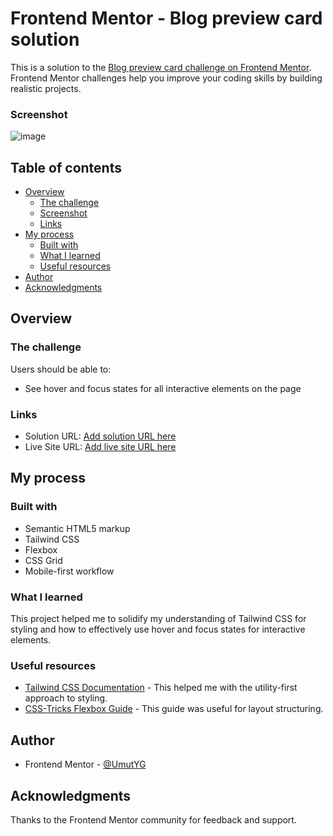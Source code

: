 # Frontend Mentor - Blog preview card solution

This is a solution to the [Blog preview card challenge on Frontend Mentor](https://www.frontendmentor.io/challenges/blog-preview-card-ckPaj01IcS). Frontend Mentor challenges help you improve your coding skills by building realistic projects.



### Screenshot

![image](https://github.com/user-attachments/assets/144833cf-0b91-4f5b-9e41-c63d9715c071)

## Table of contents

- [Overview](#overview)
  - [The challenge](#the-challenge)
  - [Screenshot](#screenshot)
  - [Links](#links)
- [My process](#my-process)
  - [Built with](#built-with)
  - [What I learned](#what-i-learned)
  - [Useful resources](#useful-resources)
- [Author](#author)
- [Acknowledgments](#acknowledgments)

## Overview

### The challenge

Users should be able to:

- See hover and focus states for all interactive elements on the page

### Links

- Solution URL: [Add solution URL here](https://your-solution-url.com)
- Live Site URL: [Add live site URL here](https://your-live-site-url.com)

## My process

### Built with

- Semantic HTML5 markup
- Tailwind CSS
- Flexbox
- CSS Grid
- Mobile-first workflow

### What I learned

This project helped me to solidify my understanding of Tailwind CSS for styling and how to effectively use hover and focus states for interactive elements.

### Useful resources

- [Tailwind CSS Documentation](https://tailwindcss.com/docs) - This helped me with the utility-first approach to styling.
- [CSS-Tricks Flexbox Guide](https://css-tricks.com/snippets/css/a-guide-to-flexbox/) - This guide was useful for layout structuring.

## Author

- Frontend Mentor - [@UmutYG](https://www.frontendmentor.io/profile/UmutYG)

## Acknowledgments

Thanks to the Frontend Mentor community for feedback and support.
